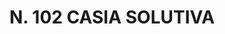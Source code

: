 ---
title: "N. 102 CASIA SOLUTIVA"
plant-name: "N. 102"
plant-number: "102"
plant-img1: "/assets/img/plant102_verso.jpg"
plant-img2: "/assets/img/plant102.jpg"
plant-xml: "/assets/xml/plant102.xml"
plant-title: "N. 102 CASIA SOLUTIVA"
plant-taxon-link: ""
plant-taxon-content: ""
layout: single-xml
---